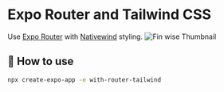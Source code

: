 # Expo Router and Tailwind CSS

Use [Expo Router](https://docs.expo.dev/router/introduction/) with [Nativewind](https://www.nativewind.dev/v4/overview/) styling.
![Fin wise Thumbnail](https://github.com/user-attachments/assets/cd5aea45-82fe-4a45-8b30-a69a4dfce04c)

## 🚀 How to use

```sh
npx create-expo-app -e with-router-tailwind
```
